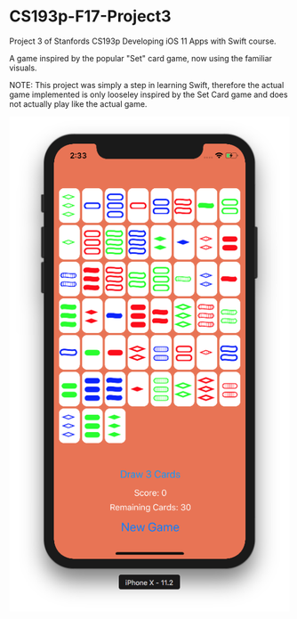 # CS193p-F17-Project3
Project 3 of Stanfords CS193p Developing iOS 11 Apps with Swift course.

A game inspired by the popular "Set" card game, now using the familiar visuals.

NOTE: This project was simply a step in learning Swift, therefore the actual
game implemented is only looseley inspired by the Set Card game and does not
actually play like the actual game.

![Alt text](ScreenShot.png?raw=true "Set Game Screenshot")
